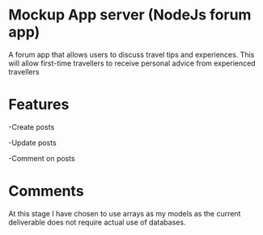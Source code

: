 # Mockup App server (NodeJs forum app)
A forum app that allows users to discuss travel tips and experiences. This will allow first-time travellers to receive personal advice from experienced travellers

# Features
-Create posts

-Update posts

-Comment on posts

# Comments
At this stage I have chosen to use arrays as my models as the current deliverable does not require actual use of databases.
